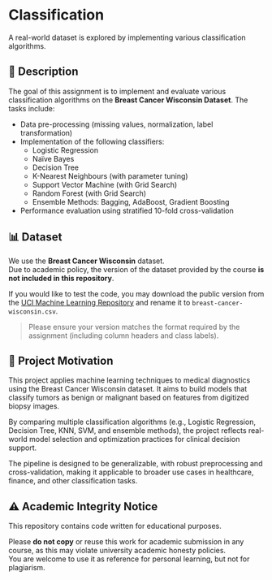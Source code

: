 # Classification
A real-world dataset is explored by implementing various classification algorithms.

## 📝 Description

The goal of this assignment is to implement and evaluate various classification algorithms on the **Breast Cancer Wisconsin Dataset**. The tasks include:

- Data pre-processing (missing values, normalization, label transformation)
- Implementation of the following classifiers:
  - Logistic Regression
  - Naïve Bayes
  - Decision Tree
  - K-Nearest Neighbours (with parameter tuning)
  - Support Vector Machine (with Grid Search)
  - Random Forest (with Grid Search)
  - Ensemble Methods: Bagging, AdaBoost, Gradient Boosting
- Performance evaluation using stratified 10-fold cross-validation

## 📊 Dataset

We use the **Breast Cancer Wisconsin** dataset.  
Due to academic policy, the version of the dataset provided by the course **is not included in this repository**.

If you would like to test the code, you may download the public version from the [UCI Machine Learning Repository](https://archive.ics.uci.edu/ml/datasets/Breast+Cancer+Wisconsin+(Original)) and rename it to `breast-cancer-wisconsin.csv`.

> Please ensure your version matches the format required by the assignment (including column headers and class labels).

## 📌 Project Motivation

This project applies machine learning techniques to medical diagnostics using the Breast Cancer Wisconsin dataset. It aims to build models that classify tumors as benign or malignant based on features from digitized biopsy images.

By comparing multiple classification algorithms (e.g., Logistic Regression, Decision Tree, KNN, SVM, and ensemble methods), the project reflects real-world model selection and optimization practices for clinical decision support.

The pipeline is designed to be generalizable, with robust preprocessing and cross-validation, making it applicable to broader use cases in healthcare, finance, and other classification tasks.

## ⚠️ Academic Integrity Notice

This repository contains code written for educational purposes.  

Please **do not copy** or reuse this work for academic submission in any course, as this may violate university academic honesty policies.  
You are welcome to use it as reference for personal learning, but not for plagiarism.
